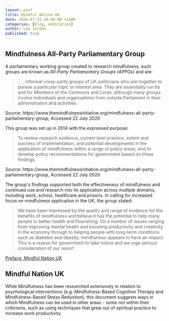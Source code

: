 ```yaml
---
layout: post
title: Mindful Nation UK
date: 2020-07-22 20:40:00 +1200
categories: [blog, meditation]
author: Lee Jordan
published: true
---
```


<h2>Mindfulness All-Party Parliamentary Group</h2>

<p>A parliamentary working group created to research mindfulness, such groups are known as <i>All-Party Parliamentary Groups (APPGs)</i> and are:</p> 

<p><blockquote> . . . informal cross-party groups of UK politicians who join together to pursue a particular topic or interest area. They are essentially run by and for Members of the Commons and Lords, although many groups involve individuals and organisations from outside Parliament in their administration and activities.</blockquote></p>

<p>Source: https://www.themindfulnessinitiative.org/mindfulness-all-party-parliamentary-group, Accessed 22 July 2020</p>

<p>This group was set up in 2014 with the expressed purpose:</p>

<p><blockquote>To review research evidence, current best practice, extent and success of implementation, and potential developments in the application of mindfulness within a range of policy areas, and to develop policy recommendations for government based on these findings.</blockquote></p>

<p>Source: https://www.themindfulnessinitiative.org/mindfulness-all-party-parliamentary-group, Accessed 22 July 2020</p>

<p>The group's findings supported both the effectiveness of mindfulness and continued use and research into its application across multiple domains, including work, school, healthcare and prisons. In calling for increased focus on mindfulness application in the UK, the group stated:</p>

<p><blockquote>We have been impressed by the quality and range of evidence for the benefits of mindfulness and believe it has the potential to help many people to better health and flourishing. On a number of issues ranging from improving mental health and boosting productivity and creativity in the economy through to helping people with long-term conditions such as diabetes and obesity, mindfulness appears to have an impact. This is a reason for government to take notice and we urge serious consideration of our report</blockquote></p>

<p><a href="https://therapyaroha.co.nz/public/assets/pdf/mindfulness-appg-report_2.0.pdf" title="Mindful Nation UK" target="_blank">Preface, Mindful Nation UK</a>

<h2>Mindful Nation UK</h2>

<p>While Mindfulness has been researched extensively in relation to psychological interventions (e.g. Mindfulness-Based Cognitive Therapy and Mindfulness-Based Stress Reduction), this document suggests ways in which Mindfulness can be used in other areas - some not within their criticisms, such as using techniques that grew out of spiritual practice to increase work productivity.</p>